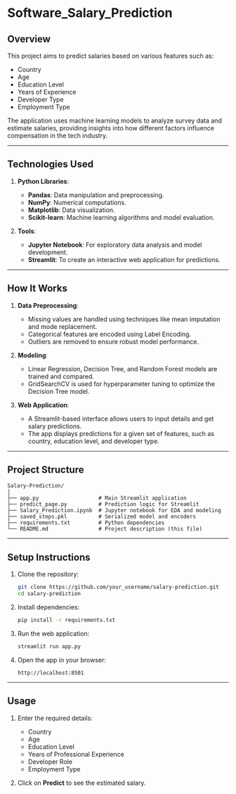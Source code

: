 # Software_Salary_Prediction

## **Overview**
This project aims to predict salaries based on various features such as:
- Country
- Age
- Education Level
- Years of Experience
- Developer Type
- Employment Type

The application uses machine learning models to analyze survey data and estimate salaries, providing insights into how different factors influence compensation in the tech industry.

---

## **Technologies Used**
1. **Python Libraries**:
   - **Pandas**: Data manipulation and preprocessing.
   - **NumPy**: Numerical computations.
   - **Matplotlib**: Data visualization.
   - **Scikit-learn**: Machine learning algorithms and model evaluation.

2. **Tools**:
   - **Jupyter Notebook**: For exploratory data analysis and model development.
   - **Streamlit**: To create an interactive web application for predictions.

---

## **How It Works**
1. **Data Preprocessing**:
   - Missing values are handled using techniques like mean imputation and mode replacement.
   - Categorical features are encoded using Label Encoding.
   - Outliers are removed to ensure robust model performance.

2. **Modeling**:
   - Linear Regression, Decision Tree, and Random Forest models are trained and compared.
   - GridSearchCV is used for hyperparameter tuning to optimize the Decision Tree model.

3. **Web Application**:
   - A Streamlit-based interface allows users to input details and get salary predictions.
   - The app displays predictions for a given set of features, such as country, education level, and developer type.

---

## **Project Structure**
```
Salary-Prediction/
│
├── app.py                   # Main Streamlit application
├── predict_page.py          # Prediction logic for Streamlit
├── Salary_Prediction.ipynb  # Jupyter notebook for EDA and modeling
├── saved_steps.pkl          # Serialized model and encoders
├── requirements.txt         # Python dependencies
└── README.md                # Project description (this file)
```

---

## **Setup Instructions**
1. Clone the repository:
   ```bash
   git clone https://github.com/your_username/salary-prediction.git
   cd salary-prediction
   ```

2. Install dependencies:
   ```bash
   pip install -r requirements.txt
   ```

3. Run the web application:
   ```bash
   streamlit run app.py
   ```

4. Open the app in your browser:
   ```
   http://localhost:8501
   ```

---

## **Usage**
1. Enter the required details:
   - Country
   - Age
   - Education Level
   - Years of Professional Experience
   - Developer Role
   - Employment Type

2. Click on **Predict** to see the estimated salary.
